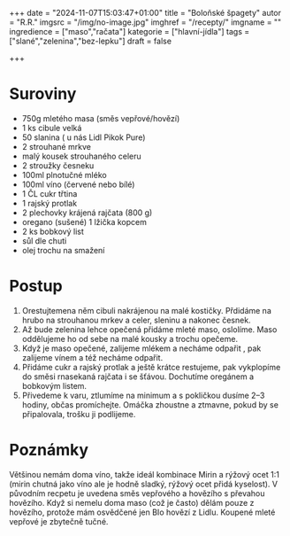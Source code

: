 
+++
date = "2024-11-07T15:03:47+01:00"
title = "Boloňské špagety"
autor = "R.R."
imgsrc = "/img/no-image.jpg"
imghref = "/recepty/"
imgname = ""
ingredience = ["maso","račata"]
kategorie = ["hlavní-jídla"]
tags = ["slané","zelenina","bez-lepku"]
draft = false

+++


# Suroviny
- 750g mletého masa (směs vepřové/hovězí)
- 1 ks cibule velká
- 50 slanina ( u nás Lidl Pikok Pure)
- 2 strouhané mrkve
- malý kousek strouhaného celeru
- 2 stroužky česneku 
- 100ml plnotučné mléko 
- 100ml víno (červené nebo bílé) 
- 1 ČL cukr třtina 
- 1 rajský protlak 
- 2 plechovky krájená rajčata (800 g)
- oregano (sušené) 1 lžička kopcem
- 2 ks bobkový list 
- sůl dle chuti
- olej trochu na smažení


# Postup
1. Orestujtemena něm cibuli nakrájenou na malé kostičky. Přdidáme na hrubo na strouhanou mrkev a celer, sleninu a nakonec česnek. 
2. Až bude zelenina lehce opečená přidáme mleté maso, oslolíme. Maso oddělujeme ho od sebe na malé kousky a trochu opečeme.
3. Když je maso opečené, zalijeme mlékem a necháme odpařit , pak zalijeme vínem a též necháme odpařit.
4. Přidáme cukr a rajský protlak a ještě krátce restujeme, pak vykplopíme do směsi rnasekaná rajčata i se šťávou. Dochutíme oregánem a bobkovým listem.
5. Přivedeme k varu, ztlumíme na minimum a s pokličkou dusíme 2–3 hodiny, občas promíchejte. Omáčka zhoustne a ztmavne, pokud by se připalovala, trošku ji podlijeme.

# Poznámky
Většinou nemám doma víno, takže ideál kombinace Mirin a rýžový ocet 1:1 (mirin chutná jako víno ale je hodně sladký, rýžový ocet přidá kyselost). V původním recpetu je uvedena směs vepřového a hovězího s převahou hovězího. Když si nemelu doma maso (což je často) dělám pouze z hovězího, protože mám osvědčené jen BIo hovězí z Lidlu. Koupené mleté vepřové je zbytečně tučné.


<!-- --> 